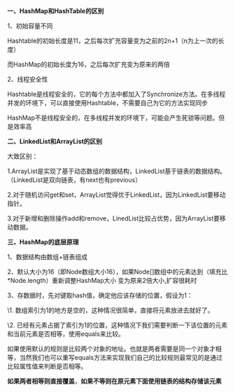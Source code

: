 **一、HashMap和HashTable的区别**

1、初始容量不同

Hashtable的初始长度是11，之后每次扩充容量变为之前的2n+1（n为上一次的长度）

而HashMap的初始长度为16，之后每次扩充变为原来的两倍

2、线程安全性

Hashtable是线程安全的，它的每个方法中都加入了Synchronize方法。在多线程并发的环境下，可以直接使用Hashtable，不需要自己为它的方法实现同步

HashMap不是线程安全的，在多线程并发的环境下，可能会产生死锁等问题。但是效率高

**二、LinkedList和ArrayList的区别**

大致区别：

1.ArrayList是实现了基于动态数组的数据结构，LinkedList基于链表的数据结构。 （LinkedList是双向链表，有next也有previous）

2.对于随机访问get和set，ArrayList觉得优于LinkedList，因为LinkedList要移动指针。 

3.对于新增和删除操作add和remove，LinedList比较占优势，因为ArrayList要移动数据。

**三、HashMap的底层原理**

1、数据结构由数组+链表组成

2、默认大小为16（即Node数组大小16），如果Node[]数组中的元素达到（填充比*Node.length）重新调整HashMap大小 变为原来2倍大小,扩容很耗时

3、存数据时，先对键取hash值，确定他应该存储的位置，假设为1：

\1. 数组索引为1的地方是空的，这种情况很简单，直接将元素放进去就好了。

\2. 已经有元素占据了索引为1的位置，这种情况下我们需要判断一下该位置的元素和当前元素是否相等，使用equals来比较。

如果使用默认的规则是比较两个对象的地址。也就是两者需要是同一个对象才相等，当然我们也可以重写equals方法来实现我们自己的比较规则最常见的是通过比较属性值来判断是否相等。

**如果两者相等则直接覆盖**，**如果不等则在原元素下面使用链表的结构存储该元素**